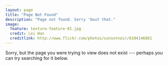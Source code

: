 ```yaml
---
layout: page
title: "Page Not Found"
description: "Page not found. Sorry 'bout that."
image:
  feature: texture-feature-01.jpg
  credit: Lei Han
  creditlink: http://www.flickr.com/photos/sunsetnoir/8104146861
---  
```


Sorry, but the page you were trying to view does not exist --- perhaps you can try searching for it below.

<script type="text/javascript">
  var GOOG_FIXURL_LANG = 'en';
  var GOOG_FIXURL_SITE = '{{ site.url }}'
</script>
<script type="text/javascript"
  src="http://linkhelp.clients.google.com/tbproxy/lh/wm/fixurl.js">
</script>
